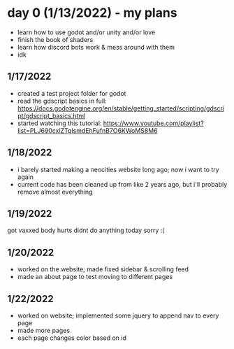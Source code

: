 # day 0 (1/13/2022) - my plans
* learn how to use godot and/or unity and/or love
* finish the book of shaders
* learn how discord bots work & mess around with them
* idk

## 1/17/2022
* created a test project folder for godot
* read the gdscript basics in full: https://docs.godotengine.org/en/stable/getting_started/scripting/gdscript/gdscript_basics.html
* started watching this tutorial: https://www.youtube.com/playlist?list=PLJ690cxlZTgIsmdEhFufnB7O6KWoMS8M6

## 1/18/2022
* i barely started making a neocities website long ago; now i want to try again
* current code has been cleaned up from like 2 years ago, but i'll probably remove almost everything

## 1/19/2022
got vaxxed body hurts didnt do anything today sorry :(

## 1/20/2022
* worked on the website; made fixed sidebar & scrolling feed
* made an about page to test moving to different pages

## 1/22/2022
* worked on website; implemented some jquery to append nav to every page
* made more pages
* each page changes color based on id

## 
